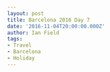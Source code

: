 ```yaml
---
layout: post
title: Barcelona 2016 Day 7
date: '2016-11-04T20:00:00.000Z'
author: Ian Field
tags:
- Travel
- Barcelona
- Holiday
---
```


